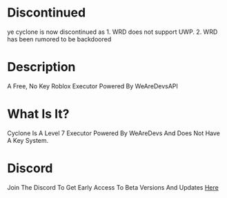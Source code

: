# Discontinued
ye cyclone is now discontinued as 1. WRD does not support UWP. 2. WRD has been rumored to be backdoored

# Description
A Free, No Key Roblox Executor Powered By WeAreDevsAPI


# What Is It?
Cyclone Is A Level 7 Executor Powered By WeAreDevs And Does Not Have A Key System.

# Discord
Join The Discord To Get Early Access To Beta Versions And Updates [Here](https://discord.gg/sSs5K4vXEX)
